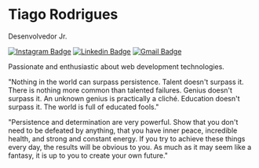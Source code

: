 # Tiago Rodrigues

Desenvolvedor Jr.

[![Instagram Badge](https://img.shields.io/badge/-@ctiagu-00875f?style=flat-square&labelColor=00875f&logo=instagram&logoColor=white&link=https://instagram.com/ctiagu)](https://instagram.com/ctiagu) 
[![Linkedin Badge](https://img.shields.io/badge/-Tiago%20Rodrigues-00875f?style=flat-square&logo=Linkedin&logoColor=white&link=https://www.linkedin.com/in/Tiagoors)](https://www.linkedin.com/in/Tiagoors) 
[![Gmail Badge](https://img.shields.io/badge/-tiagoodev@gmail.com-00875f?style=flat-square&logo=Gmail&logoColor=white&link=mailto:tiagoodev@gmail.com)](mailto:tiagoodev@gmail.com)

Passionate and enthusiastic about web development technologies.

"Nothing in the world can surpass persistence. Talent doesn't surpass it. There is nothing more common than talented failures. Genius doesn't surpass it. An unknown genius is practically a cliché. Education doesn't surpass it. The world is full of educated fools."

"Persistence and determination are very powerful. Show that you don't need to be defeated by anything, that you have inner peace, incredible health, and strong and constant energy. If you try to achieve these things every day, the results will be obvious to you. As much as it may seem like a fantasy, it is up to you to create your own future."
